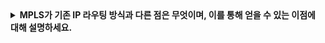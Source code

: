 <details>
  
<summary>
  <strong>MPLS가 기존 IP 라우팅 방식과 다른 점은 무엇이며, 이를 통해 얻을 수 있는 이점에 대해 설명하세요.</strong>
</summary>

<br>

### MPLS와 기존 IP 라우팅의 차이점
- 기존 IP 라우팅은 최장 프리픽스 매칭 (Longest Prefix Matching, LPM) 방식을 사용하여 목적지 IP 주소를 기반으로 패킷을 전달합니다.
- 반면, MPLS (Multi-Protocol Label Switching) 는 고정 길이의 레이블(Label) 을 사용하여 패킷을 전달하므로, IP 헤더를 참조할 필요 없이 빠르게 스위칭이 가능합니다.
- IP 주소 기반 검색을 생략하고 고정된 레이블을 사용해 라우팅 테이블 탐색을 최소화하기 때문에 기존 IP 라우팅 방식보다 빠릅니다.

### MPLS의 주요 이점
#### 1. 스위칭 속도 향상
- IP 헤더를 확인하는 과정 없이, 간단한 레이블 기반 스위칭을 수행하여 패킷 전달 속도를 높입니다.

#### 2. 트래픽 엔지니어링 (Traffic Engineering) 가능
- 기존 IP 라우팅 프로토콜은 최소 비용 경로만을 선택하지만, MPLS는 다양한 경로를 설정할 수 있어 망 부하를 분산시키고 QoS를 향상시킬 수 있습니다.

#### 3. 다양한 네트워크 환경 지원
- MPLS는 ATM, 프레임 릴레이 등 다양한 네트워크 프로토콜과 함께 사용 가능하여 유연성이 뛰어납니다.

#### 4. VPN (Virtual Private Network) 구현 가능
- MPLS는 레이블을 기반으로 가상의 네트워크를 구성할 수 있어, MPLS 기반 VPN 서비스를 제공할 수 있습니다.

<br>
</details>
